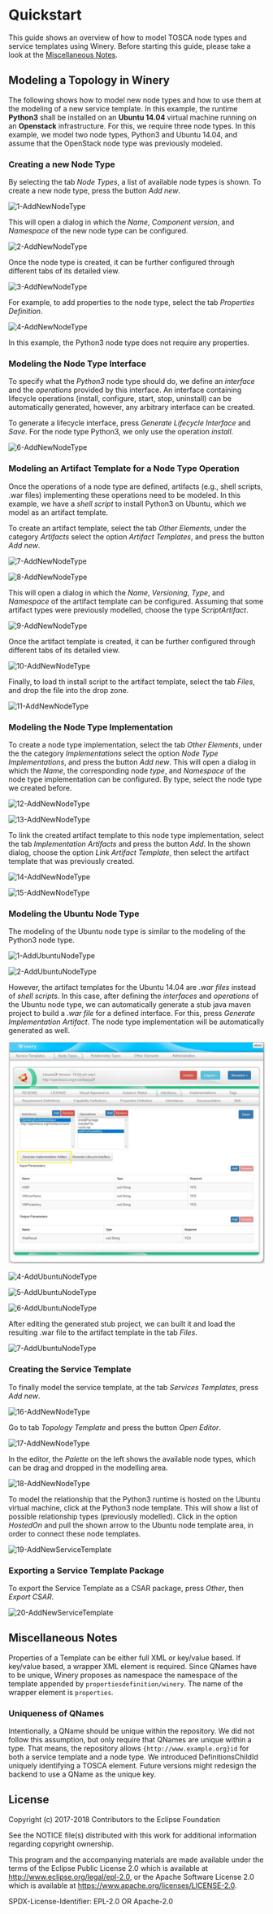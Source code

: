 # Quickstart

This guide shows an overview of how to model TOSCA node types and service templates using Winery.
Before starting this guide, please take a look at the [Miscellaneous Notes](#miscellaneous-notes).

## Modeling a Topology in Winery
The following shows how to model new node types and how to use them at the modeling of a new service template. 
In this example, the runtime **Python3** shall be installed on an **Ubuntu 14.04** virtual machine running on an **Openstack** infrastructure. 
For this, we require three node types. 
In this example, we model two node types, Python3 and Ubuntu 14.04, and assume that the OpenStack node type was previously modeled.

### Creating a new Node Type

By selecting the tab *Node Types*, a list of available node types is shown. 
To create a new node type, press the button *Add new*. 

![1-AddNewNodeType](graphics/modeling/1-AddNewNodeType.jpg)

This will open a dialog in which the *Name*, *Component version*, and *Namespace* of the new node type can be configured.

![2-AddNewNodeType](graphics/modeling/2-AddNewNodeType.PNG)

Once the node type is created, it can be further configured through different tabs of its detailed view.

![3-AddNewNodeType](graphics/modeling/3-AddNewNodeType.JPG)

For example, to add properties to the node type, select the tab *Properties Definition*. 

![4-AddNewNodeType](graphics/modeling/4-AddNewNodeType.JPG)

In this example, the Python3 node type does not require any properties.

### Modeling the Node Type Interface

To specify what the *Python3* node type should do, we define an *interface* and the *operations* provided by this interface.
An interface containing lifecycle operations (install, configure, start, stop, uninstall) can be automatically generated, however, any arbitrary interface can be created.

To generate a lifecycle interface, press *Generate Lifecycle Interface* and *Save*.
For the node type Python3, we only use the operation *install*. 

![6-AddNewNodeType](graphics/modeling/6-AddNewNodeType-AddInterface.JPG)

### Modeling an Artifact Template for a Node Type Operation

Once the operations of a node type are defined, artifacts (e.g., shell scripts, .war files) implementing these operations need to be modeled. 
In this example, we have a *shell script* to install Python3 on Ubuntu, which we model as an artifact template.
 
To create an artifact template, select the tab *Other Elements*, under the category *Artifacts* select the option *Artifact Templates*, and press the button *Add new*. 

![7-AddNewNodeType](graphics/modeling/7-AddNewArtifactTemplate.PNG)

![8-AddNewNodeType](graphics/modeling/8-AddNewArtifactTemplate.PNG)

This will open a dialog in which the *Name*, *Versioning*, *Type*, and *Namespace* of the artifact template can be configured. 
Assuming that some artifact types were previously modelled, choose the type *ScriptArtifact*.

![9-AddNewNodeType](graphics/modeling/9-AddNewArtifactTemplate.PNG)

Once the artifact template is created, it can be further configured through different tabs of its detailed view.

![10-AddNewNodeType](graphics/modeling/10-AddNewArtifactTemplate.PNG)

Finally, to load th install script to the artifact template, select the tab *Files*, and drop the file into the drop zone.

![11-AddNewNodeType](graphics/modeling/11-AddNewArtifactTemplate.PNG)

### Modeling the Node Type Implementation

To create a node type implementation, select the tab *Other Elements*, under the the category *Implementations* select the option *Node Type Implementations*, and press the button *Add new*.
This will open a dialog in which the *Name*, the corresponding node *type*, and *Namespace* of the node type implementation can be configured. By type, select the node type we created before.

![12-AddNewNodeType](graphics/modeling/12-AddNewNodeTypeImplementation.PNG)

![13-AddNewNodeType](graphics/modeling/13-AddNewNodeTypeImplementation.PNG)

To link the created artifact template to this node type implementation, select the tab *Implementation Artifacts* and press the button *Add*.
In the shown dialog, choose the option *Link Artifact Template*, then select the artifact template that was previously created.

![14-AddNewNodeType](graphics/modeling/14-AddNewNodeTypeImplementation-LinkArtifactTemplate.PNG)

![15-AddNewNodeType](graphics/modeling/15-AddNewNodeTypeImplementation-LinkArtifactTemplate.PNG)

### Modeling the Ubuntu Node Type

The modeling of the Ubuntu node type is similar to the modeling of the Python3 node type.

![1-AddUbuntuNodeType](graphics/modeling/1-AddUbuntuNodeType.jpg)

![2-AddUbuntuNodeType](graphics/modeling/2-AddUbuntuNodeType.jpg)

However, the artifact templates for the Ubuntu 14.04 are *.war files* instead of *shell scripts*. In this case, after defining the *interfaces* and *operations* of the Ubuntu node type, we can automatically generate a stub java maven project to build a *.war file* for a defined interface. For this, press *Generate Implementation Artifact*. The node type implementation will be automatically generated as well.

![3-AddUbuntuNodeType](graphics/modeling/3-AddUbuntuNodeType.jpg)

![4-AddUbuntuNodeType](graphics/modeling/4-AddUbuntuNodeType.jpg)

![5-AddUbuntuNodeType](graphics/modeling/5-AddUbuntuNodeType.jpg)

![6-AddUbuntuNodeType](graphics/modeling/6-AddUbuntuNodeType.jpg)

After editing the generated stub project, we can built it and load the resulting .war file to the artifact template in the tab *Files*.

![7-AddUbuntuNodeType](graphics/modeling/7-AddUbuntuNodeType.jpg)

### Creating the Service Template

To finally model the service template, at the tab *Services Templates*, press *Add new*.

![16-AddNewNodeType](graphics/modeling/16-AddNewServiceTemplate.JPG)

Go to tab *Topology Template* and press the button *Open Editor*.  

![17-AddNewNodeType](graphics/modeling/17-AddNewServiceTemplate.JPG)

In the editor, the *Palette* on the left shows the available node types, which can be drag and dropped in the modelling area. 

![18-AddNewNodeType](graphics/modeling/18-AddNewServiceTemplate.JPG)

To model the relationship that the Python3 runtime is hosted on the Ubuntu virtual machine, click at the Python3 node template. This will show a list of possible relationship types (previously modelled). Click in the option *HostedOn* and  pull the shown arrow to the Ubuntu node template area, in order to connect these node templates.

![19-AddNewServiceTemplate](graphics/modeling/19-AddNewServiceTemplate.JPG)

### Exporting a Service Template Package

To export the Service Template as a CSAR package, press *Other*, then *Export CSAR*.

![20-AddNewServiceTemplate](graphics/modeling/20-AddNewServiceTemplate.JPG)


## Miscellaneous Notes

Properties of a Template can be either full XML or key/value based.
If key/value based, a wrapper XML element is required.
Since QNames have to be unique, Winery proposes as namespace the namespace of the template appended by `propertiesdefinition/winery`.
The name of the wrapper element is `properties`.

<!--
Implementation hint: This is implemented in `PropertiesDefinitionComponent.onCustomKeyValuePairSelected` (TS) and `org.eclipse.winery.model.tosca.TEntityType.getWinerysPropertiesDefinition` (Java).
-->

### Uniqueness of QNames

Intentionally, a QName should be unique within the repository.
We did not follow this assumption, but only require that QNames are unique within a type.
That means, the repository allows `{http://www.example.org}id` for both a service template and a node type.
We introduced DefinitionsChildId uniquely identifying a TOSCA element.
Future versions might redesign the backend to use a QName as the unique key.

## License

Copyright (c) 2017-2018 Contributors to the Eclipse Foundation

See the NOTICE file(s) distributed with this work for additional
information regarding copyright ownership.

This program and the accompanying materials are made available under the
terms of the Eclipse Public License 2.0 which is available at
http://www.eclipse.org/legal/epl-2.0, or the Apache Software License 2.0
which is available at https://www.apache.org/licenses/LICENSE-2.0.

SPDX-License-Identifier: EPL-2.0 OR Apache-2.0
